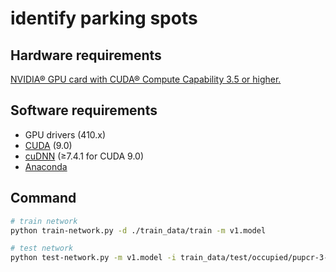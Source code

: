 # identify parking spots

## Hardware requirements

[NVIDIA® GPU card with CUDA® Compute Capability 3.5 or higher.](https://developer.nvidia.com/cuda-gpus)

## Software requirements

- GPU drivers (410.x)
- [CUDA](https://developer.nvidia.com/cuda-90-download-archive) (9.0)
- [cuDNN](https://developer.nvidia.com/rdp/cudnn-download) (≥7.4.1 for CUDA 9.0)
- [Anaconda](https://www.anaconda.com/distribution/)

## Command

```bash
# train network
python train-network.py -d ./train_data/train -m v1.model

# test network
python test-network.py -m v1.model -i train_data/test/occupied/pupcr-3-2012-09-20_11_24_28.png
```